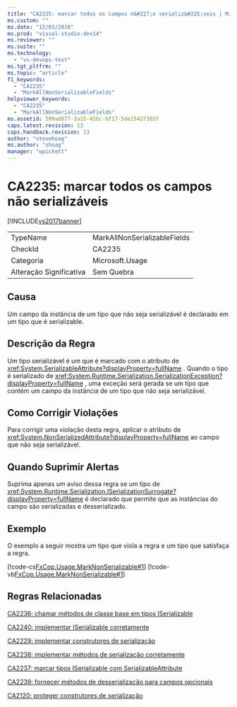 ```yaml
---
title: "CA2235: marcar todos os campos n&#227;o serializ&#225;veis | Microsoft Docs"
ms.custom: ""
ms.date: "12/03/2016"
ms.prod: "visual-studio-dev14"
ms.reviewer: ""
ms.suite: ""
ms.technology: 
  - "vs-devops-test"
ms.tgt_pltfrm: ""
ms.topic: "article"
f1_keywords: 
  - "CA2235"
  - "MarkAllNonSerializableFields"
helpviewer_keywords: 
  - "CA2235"
  - "MarkAllNonSerializableFields"
ms.assetid: 599ad877-3a15-426c-bf17-5de15427365f
caps.latest.revision: 13
caps.handback.revision: 13
author: "stevehoag"
ms.author: "shoag"
manager: "wpickett"
---
```

# CA2235: marcar todos os campos n&#227;o serializ&#225;veis
[!INCLUDE[vs2017banner](../code-quality/includes/vs2017banner.md)]

|||  
|-|-|  
|TypeName|MarkAllNonSerializableFields|  
|CheckId|CA2235|  
|Categoria|Microsoft.Usage|  
|Alteração Significativa|Sem Quebra|  
  
## Causa  
 Um campo da instância de um tipo que não seja serializável é declarado em um tipo que é serializable.  
  
## Descrição da Regra  
 Um tipo serializável é um que é marcado com o atributo de <xref:System.SerializableAttribute?displayProperty=fullName> .  Quando o tipo é serializado de <xref:System.Runtime.Serialization.SerializationException?displayProperty=fullName> , uma exceção será gerada se um tipo que contém um campo da instância de um tipo que não seja serializável.  
  
## Como Corrigir Violações  
 Para corrigir uma violação desta regra, aplicar o atributo de <xref:System.NonSerializedAttribute?displayProperty=fullName> ao campo que não seja serializável.  
  
## Quando Suprimir Alertas  
 Suprima apenas um aviso dessa regra se um tipo de <xref:System.Runtime.Serialization.ISerializationSurrogate?displayProperty=fullName> é declarado que permite que as instâncias do campo são serializadas e desserializado.  
  
## Exemplo  
 O exemplo a seguir mostra um tipo que viola a regra e um tipo que satisfaça a regra.  
  
 [!code-cs[FxCop.Usage.MarkNonSerializable#1](../code-quality/codesnippet/CSharp/ca2235-mark-all-non-serializable-fields_1.cs)]
 [!code-vb[FxCop.Usage.MarkNonSerializable#1](../code-quality/codesnippet/VisualBasic/ca2235-mark-all-non-serializable-fields_1.vb)]  
  
## Regras Relacionadas  
 [CA2236: chamar métodos de classe base em tipos ISerializable](../code-quality/ca2236-call-base-class-methods-on-iserializable-types.md)  
  
 [CA2240: implementar ISerializable corretamente](../Topic/CA2240:%20Implement%20ISerializable%20correctly.md)  
  
 [CA2229: implementar construtores de serialização](../code-quality/ca2229-implement-serialization-constructors.md)  
  
 [CA2238: implementar métodos de serialização corretamente](../code-quality/ca2238-implement-serialization-methods-correctly.md)  
  
 [CA2237: marcar tipos ISerializable com SerializableAttribute](../code-quality/ca2237-mark-iserializable-types-with-serializableattribute.md)  
  
 [CA2239: fornecer métodos de desserialização para campos opcionais](../code-quality/ca2239-provide-deserialization-methods-for-optional-fields.md)  
  
 [CA2120: proteger construtores de serialização](../Topic/CA2120:%20Secure%20serialization%20constructors.md)
